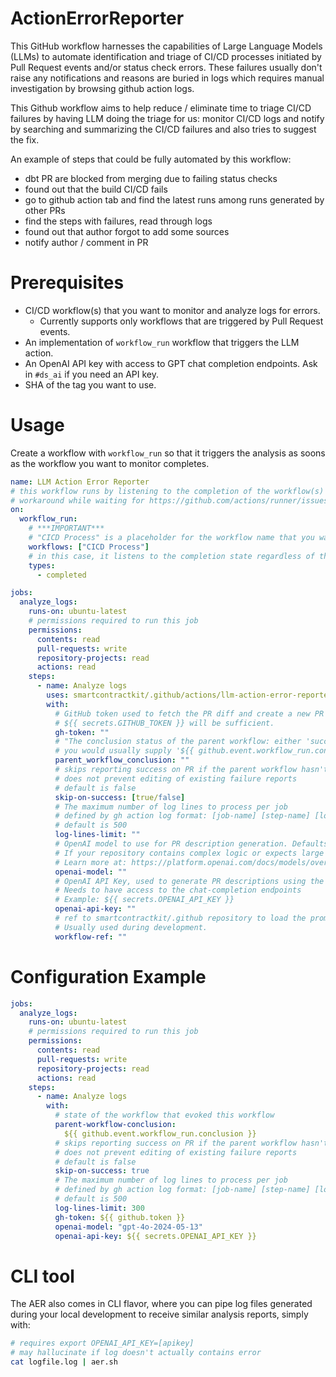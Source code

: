 # ActionErrorReporter

This GitHub workflow harnesses the capabilities of Large Language Models (LLMs)
to automate identification and triage of CI/CD processes initiated by Pull
Request events and/or status check errors. These failures usually don't raise
any notifications and reasons are buried in logs which requires manual
investigation by browsing github action logs.

This Github workflow aims to help reduce / eliminate time to triage CI/CD
failures by having LLM doing the triage for us: monitor CI/CD logs and notify by
searching and summarizing the CI/CD failures and also tries to suggest the fix.

An example of steps that could be fully automated by this workflow:

- dbt PR are blocked from merging due to failing status checks
- found out that the build CI/CD fails
- go to github action tab and find the latest runs among runs generated by other
  PRs
- find the steps with failures, read through logs
- found out that author forgot to add some sources
- notify author / comment in PR

# Prerequisites

- CI/CD workflow(s) that you want to monitor and analyze logs for errors.
  - Currently supports only workflows that are triggered by Pull Request events.
- An implementation of `workflow_run` workflow that triggers the LLM action.
- An OpenAI API key with access to GPT chat completion endpoints. Ask in
  `#ds_ai` if you need an API key.
- SHA of the tag you want to use.

# Usage

Create a workflow with `workflow_run` so that it triggers the analysis as soons
as the workflow you want to monitor completes.

```yaml
name: LLM Action Error Reporter
# this workflow runs by listening to the completion of the workflow(s) specified in the `workflows` field
# workaround while waiting for https://github.com/actions/runner/issues/886 (gh run view can't run in currently running workflow)
on:
  workflow_run:
    # ***IMPORTANT***
    # "CICD Process" is a placeholder for the workflow name that you want to monitor
    workflows: ["CICD Process"]
    # in this case, it listens to the completion state regardless of the outcome as we want to listen to both failure and success
    types:
      - completed

jobs:
  analyze_logs:
    runs-on: ubuntu-latest
    # permissions required to run this job
    permissions:
      contents: read
      pull-requests: write
      repository-projects: read
      actions: read
    steps:
      - name: Analyze logs
        uses: smartcontractkit/.github/actions/llm-action-error-reporter@[SHA] # points to a specific tag like llm-action-error-reporter@0.3.0
        with:
          # GitHub token used to fetch the PR diff and create a new PR comment.
          # ${{ secrets.GITHUB_TOKEN }} will be sufficient.
          gh-token: ""
          # "The conclusion status of the parent workflow: either 'success' or 'failure'"
          # you would usually supply '${{ github.event.workflow_run.conclusion }}' here
          parent_workflow_conclusion: ""
          # skips reporting success on PR if the parent workflow hasn't failed to reduce noise
          # does not prevent editing of existing failure reports
          # default is false
          skip-on-success: [true/false]
          # The maximum number of log lines to process per job
          # defined by gh action log format: [job-name] [step-name] [log-line]
          # default is 500
          log-lines-limit: ""
          # OpenAI model to use for PR description generation. Defaults to 'gpt-3.5-turbo-0125'.
          # If your repository contains complex logic or expects large diffs, use 'gpt-4-turbo-2024-04-09' or newer.
          # Learn more at: https://platform.openai.com/docs/models/overview
          openai-model: ""
          # OpenAI API Key, used to generate PR descriptions using the GPT model.
          # Needs to have access to the chat-completion endpoints
          # Example: ${{ secrets.OPENAI_API_KEY }}
          openai-api-key: ""
          # ref to smartcontractkit/.github repository to load the prompt from. Defaults to main.
          # Usually used during development.
          workflow-ref: ""
```

# Configuration Example

```yaml
jobs:
  analyze_logs:
    runs-on: ubuntu-latest
    # permissions required to run this job
    permissions:
      contents: read
      pull-requests: write
      repository-projects: read
      actions: read
    steps:
      - name: Analyze logs
        with:
          # state of the workflow that evoked this workflow
          parent-workflow-conclusion:
            ${{ github.event.workflow_run.conclusion }}
          # skips reporting success on PR if the parent workflow hasn't failed to reduce noise
          # does not prevent editing of existing failure reports
          # default is false
          skip-on-success: true
          # The maximum number of log lines to process per job
          # defined by gh action log format: [job-name] [step-name] [log-line]
          # default is 500
          log-lines-limit: 300
          gh-token: ${{ github.token }}
          openai-model: "gpt-4o-2024-05-13"
          openai-api-key: ${{ secrets.OPENAI_API_KEY }}
```

# CLI tool

The AER also comes in CLI flavor, where you can pipe log files generated during
your local development to receive similar analysis reports, simply with:

```bash
# requires export OPENAI_API_KEY=[apikey]
# may hallucinate if log doesn't actually contains error
cat logfile.log | aer.sh
```

